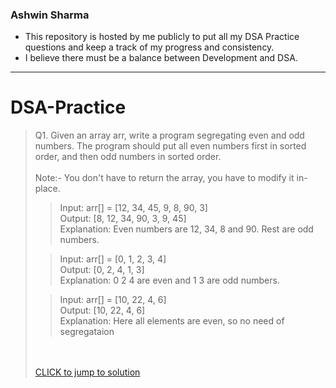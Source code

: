 ### Ashwin Sharma
- This repository is hosted by me publicly to put all my DSA Practice questions and keep a track of my progress and consistency. 
- I believe there must be a balance between Development and DSA.

------

# DSA-Practice

> Q1. Given an array arr, write a program segregating even and odd numbers. The program should put all even numbers first in sorted order, and then odd numbers in sorted order.
> <br><br> Note:- You don't have to return the array, you have to modify it in-place.
>> Input: arr[] = [12, 34, 45, 9, 8, 90, 3]
>> <br> Output: [8, 12, 34, 90, 3, 9, 45]
>> <br> Explanation: Even numbers are 12, 34, 8 and 90. Rest are odd numbers.
>
>> Input: arr[] = [0, 1, 2, 3, 4]
>> <br> Output: [0, 2, 4, 1, 3]
>> <br> Explanation: 0 2 4 are even and 1 3 are odd numbers.
> 
>> Input: arr[] = [10, 22, 4, 6]
>> <br> Output: [10, 22, 4, 6]
>> <br> Explanation: Here all elements are even, so no need of segregataion
>
> <br><br> [CLICK to jump to solution](src/EvenOddSegregation.java)